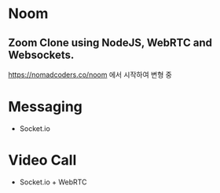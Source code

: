# Noom

Zoom Clone using NodeJS, WebRTC and Websockets.
---
https://nomadcoders.co/noom 에서 시작하여 변형 중 

# Messaging
- Socket.io

# Video Call
- Socket.io + WebRTC